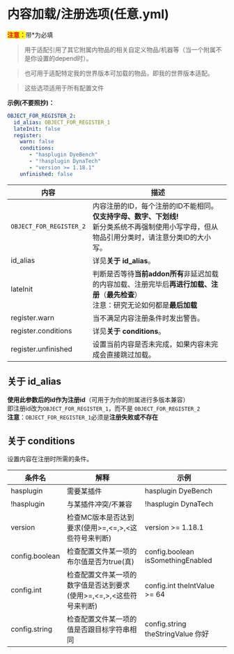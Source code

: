 # 内容加载/注册选项(任意.yml)

<mark style="color:red;">**注意：**</mark>带\*为必填

> 用于适配引用了其它附属内物品的相关自定义物品/机器等（当一个附属不是你设置的depend时）。

> 也可用于适配特定我的世界版本可加载的物品，即我的世界版本适配。

> 这些选项适用于所有配置文件

**示例(不要照抄)：**

```yaml
OBJECT_FOR_REGISTER_2:
  id_alias: OBJECT_FOR_REGISTER_1
  lateInit: false
  register:
    warn: false
    conditions:
       - "hasplugin DyeBench"
       - "!hasplugin DynaTech"
       - "version >= 1.18.1"
    unfinished: false
```

| 内容 | 描述 |
| -------- | -------- |
| `OBJECT_FOR_REGISTER_2` | 内容注册的ID，每个注册的ID不能相同。<br>**仅支持字母、数字、下划线!**<br>新分类系统不再强制使用小写字母，但从物品引用分类时，请注意分类ID的大小写。 |
| id_alias | 详见**关于 id_alias**。 |
| lateInit | 判断是否等待**当前addon所有**非延迟加载的内容加载、注册完毕后**再进行加载、注册**（**最先检查**）<br>注意：研究无论如何都是**最后加载** |
| register.warn | 当不满足内容注册条件时发出警告。 |
| register.conditions | 详见**关于 conditions**。 |
| register.unfinished | 设置当前内容是否未完成，如果内容未完成会直接跳过加载。 |

## 关于 id_alias

**使用此参数后的id作为注册id**（可用于为你的附属进行多版本兼容）
<br>即注册id改为`OBJECT_FOR_REGISTER_1`，而不是 `OBJECT_FOR_REGISTER_2`
<br>**注意**：`OBJECT_FOR_REGISTER_1`必须是**注册失败或不存在**

## 关于 conditions

设置内容在注册时所需的条件。

| 条件名        | 解释      | 示例                   |
| ---------- | ------- | -------------------- |
| hasplugin  | 需要某插件   | hasplugin DyeBench   |
| !hasplugin | 与某插件冲突/不兼容 | !hasplugin DynaTech |
| version | 检查MC版本是否达到要求(使用>=,<=,>,<这些符号来判断) | version >= 1.18.1 |
| config.boolean | 检查配置文件某一项的布尔值是否为true(真) | config.boolean isSomethingEnabled |
| config.int | 检查配置文件某一项的数字值是否达到要求(使用>=,<=,>,<这些符号来判断) | config.int theIntValue >= 64 |
| config.string | 检查配置文件某一项的值是否跟目标字符串相同 | config.string theStringValue 你好 |